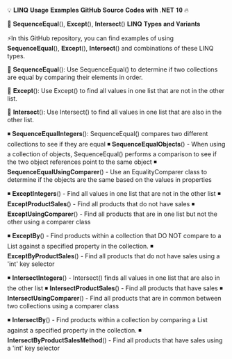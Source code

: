 💡 𝐋𝐈𝐍𝐐 𝐔𝐬𝐚𝐠𝐞 𝐄𝐱𝐚𝐦𝐩𝐥𝐞𝐬 𝐆𝐢𝐭𝐇𝐮𝐛 𝐒𝐨𝐮𝐫𝐜𝐞 𝐂𝐨𝐝𝐞𝐬 𝐰𝐢𝐭𝐡 .𝐍𝐄𝐓 𝟏𝟎 🔥

💎 𝐒𝐞𝐪𝐮𝐞𝐧𝐜𝐞𝐄𝐪𝐮𝐚𝐥(), 𝐄𝐱𝐜𝐞𝐩𝐭(), 𝐈𝐧𝐭𝐞𝐫𝐬𝐞𝐜𝐭() 𝐋𝐈𝐍𝐐 𝐓𝐲𝐩𝐞𝐬 𝐚𝐧𝐝 𝐕𝐚𝐫𝐢𝐚𝐧𝐭𝐬

⚡In this GitHub repository, you can find examples of using 𝐒𝐞𝐪𝐮𝐞𝐧𝐜𝐞𝐄𝐪𝐮𝐚𝐥(), 𝐄𝐱𝐜𝐞𝐩𝐭(), 𝐈𝐧𝐭𝐞𝐫𝐬𝐞𝐜𝐭() and combinations of these LINQ types.

🔸 𝐒𝐞𝐪𝐮𝐞𝐧𝐜𝐞𝐄𝐪𝐮𝐚𝐥(): Use SequenceEqual() to determine if two collections are equal by comparing their elements in order.

🔸 𝐄𝐱𝐜𝐞𝐩𝐭(): Use Except() to find all values in one list that are not in the other list.

🔸 𝐈𝐧𝐭𝐞𝐫𝐬𝐞𝐜𝐭(): Use Intersect() to find all values in one list that are also in the other list.

◾ 𝐒𝐞𝐪𝐮𝐞𝐧𝐜𝐞𝐄𝐪𝐮𝐚𝐥𝐈𝐧𝐭𝐞𝐠𝐞𝐫𝐬(): SequenceEqual() compares two different collections to see if they are equal
◾ 𝐒𝐞𝐪𝐮𝐞𝐧𝐜𝐞𝐄𝐪𝐮𝐚𝐥𝐎𝐛𝐣𝐞𝐜𝐭𝐬() - When using a collection of objects, SequenceEqual() performs a comparison to see if the two object references point to the same object
◾ 𝐒𝐞𝐪𝐮𝐞𝐧𝐜𝐞𝐄𝐪𝐮𝐚𝐥𝐔𝐬𝐢𝐧𝐠𝐂𝐨𝐦𝐩𝐚𝐫𝐞𝐫() - Use an EqualityComparer class to determine if the objects are the same based on the values in properties

◾ 𝐄𝐱𝐜𝐞𝐩𝐭𝐈𝐧𝐭𝐞𝐠𝐞𝐫𝐬() - Find all values in one list that are not in the other list
◾ 𝐄𝐱𝐜𝐞𝐩𝐭𝐏𝐫𝐨𝐝𝐮𝐜𝐭𝐒𝐚𝐥𝐞𝐬() - Find all products that do not have sales
◾ 𝐄𝐱𝐜𝐞𝐩𝐭𝐔𝐬𝐢𝐧𝐠𝐂𝐨𝐦𝐩𝐚𝐫𝐞𝐫() - Find all products that are in one list but not the other using a comparer class

◾ 𝐄𝐱𝐜𝐞𝐩𝐭𝐁𝐲() - Find products within a collection that DO NOT compare to a List<string> against a specified property in the collection.
◾ 𝐄𝐱𝐜𝐞𝐩𝐭𝐁𝐲𝐏𝐫𝐨𝐝𝐮𝐜𝐭𝐒𝐚𝐥𝐞𝐬() - Find all products that do not have sales using a 'int' key selector

◾ 𝐈𝐧𝐭𝐞𝐫𝐬𝐞𝐜𝐭𝐈𝐧𝐭𝐞𝐠𝐞𝐫𝐬() - Intersect() finds all values in one list that are also in the other list
◾ 𝐈𝐧𝐭𝐞𝐫𝐬𝐞𝐜𝐭𝐏𝐫𝐨𝐝𝐮𝐜𝐭𝐒𝐚𝐥𝐞𝐬() - Find all products that have sales
◾ 𝐈𝐧𝐭𝐞𝐫𝐬𝐞𝐜𝐭𝐔𝐬𝐢𝐧𝐠𝐂𝐨𝐦𝐩𝐚𝐫𝐞𝐫() - Find all products that are in common between two collections using a comparer class

◾ 𝐈𝐧𝐭𝐞𝐫𝐬𝐞𝐜𝐭𝐁𝐲() - Find products within a collection by comparing a List<string> against a specified property in the collection.
◾ 𝐈𝐧𝐭𝐞𝐫𝐬𝐞𝐜𝐭𝐁𝐲𝐏𝐫𝐨𝐝𝐮𝐜𝐭𝐒𝐚𝐥𝐞𝐬𝐌𝐞𝐭𝐡𝐨𝐝() - Find all products that have sales using a 'int' key selector
